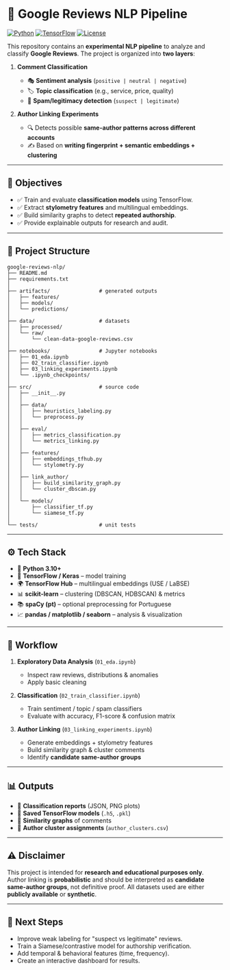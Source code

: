 # 📝 Google Reviews NLP Pipeline

[![Python](https://img.shields.io/badge/Python-3.10%2B-blue.svg)](https://www.python.org/)
[![TensorFlow](https://img.shields.io/badge/TensorFlow-2.x-orange.svg)](https://www.tensorflow.org/)
[![License](https://img.shields.io/badge/license-MIT-green.svg)](LICENSE)

This repository contains an **experimental NLP pipeline** to analyze and classify **Google Reviews**.
The project is organized into **two layers**:

1. **Comment Classification**
   - 🎭 **Sentiment analysis** (`positive | neutral | negative`)
   - 🏷️ **Topic classification** (e.g., service, price, quality)
   - 🚨 **Spam/legitimacy detection** (`suspect | legitimate`)

2. **Author Linking Experiments**
   - 🔍 Detects possible **same-author patterns across different accounts**
   - ✍️ Based on **writing fingerprint + semantic embeddings + clustering**

---

## 🎯 Objectives
- ✅ Train and evaluate **classification models** using TensorFlow.
- ✅ Extract **stylometry features** and multilingual embeddings.
- ✅ Build similarity graphs to detect **repeated authorship**.
- ✅ Provide explainable outputs for research and audit.

---

## 📂 Project Structure

```text
google-reviews-nlp/
├── README.md
├── requirements.txt
│
├── artifacts/                # generated outputs
│   ├── features/
│   ├── models/
│   └── predictions/
│
├── data/                     # datasets
│   ├── processed/
│   └── raw/
│       └── clean-data-google-reviews.csv
│
├── notebooks/                # Jupyter notebooks
│   ├── 01_eda.ipynb
│   ├── 02_train_classifier.ipynb
│   ├── 03_linking_experiments.ipynb
│   └── .ipynb_checkpoints/
│
├── src/                      # source code
│   ├── __init__.py
│   │
│   ├── data/
│   │   ├── heuristics_labeling.py
│   │   └── preprocess.py
│   │
│   ├── eval/
│   │   ├── metrics_classification.py
│   │   └── metrics_linking.py
│   │
│   ├── features/
│   │   ├── embeddings_tfhub.py
│   │   └── stylometry.py
│   │
│   ├── link_author/
│   │   ├── build_similarity_graph.py
│   │   └── cluster_dbscan.py
│   │
│   └── models/
│       ├── classifier_tf.py
│       └── siamese_tf.py
│
└── tests/                    # unit tests
```

---

## ⚙️ Tech Stack
- 🐍 **Python 3.10+**
- 🔶 **TensorFlow / Keras** – model training
- 🌍 **TensorFlow Hub** – multilingual embeddings (USE / LaBSE)
- 📊 **scikit-learn** – clustering (DBSCAN, HDBSCAN) & metrics
- 📚 **spaCy (pt)** – optional preprocessing for Portuguese
- 📈 **pandas / matplotlib / seaborn** – analysis & visualization

---

## 🔬 Workflow

1. **Exploratory Data Analysis** (`01_eda.ipynb`)
   - Inspect raw reviews, distributions & anomalies
   - Apply basic cleaning

2. **Classification** (`02_train_classifier.ipynb`)
   - Train sentiment / topic / spam classifiers
   - Evaluate with accuracy, F1-score & confusion matrix

3. **Author Linking** (`03_linking_experiments.ipynb`)
   - Generate embeddings + stylometry features
   - Build similarity graph & cluster comments
   - Identify **candidate same-author groups**

---

## 📊 Outputs
- 📑 **Classification reports** (JSON, PNG plots)
- 🤖 **Saved TensorFlow models** (`.h5`, `.pkl`)
- 🔗 **Similarity graphs** of comments
- 👥 **Author cluster assignments** (`author_clusters.csv`)

---

## ⚠️ Disclaimer
This project is intended for **research and educational purposes only**.
Author linking is **probabilistic** and should be interpreted as **candidate same-author groups**, not definitive proof.
All datasets used are either **publicly available** or **synthetic**.

---

## 🚀 Next Steps
- Improve weak labeling for "suspect vs legitimate" reviews.
- Train a Siamese/contrastive model for authorship verification.
- Add temporal & behavioral features (time, frequency).
- Create an interactive dashboard for results.
